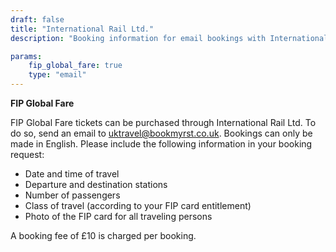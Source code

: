 ```yaml
---
draft: false
title: "International Rail Ltd."
description: "Booking information for email bookings with International Rail Ltd."

params:
    fip_global_fare: true
    type: "email"
---
```


**FIP Global Fare**

FIP Global Fare tickets can be purchased through International Rail Ltd. To do so, send an email to [uktravel@bookmyrst.co.uk](mailto:uktravel@bookmyrst.co.uk). Bookings can only be made in English. Please include the following information in your booking request:
  - Date and time of travel
  - Departure and destination stations
  - Number of passengers
  - Class of travel (according to your FIP card entitlement)
  - Photo of the FIP card for all traveling persons

A booking fee of £10 is charged per booking.
